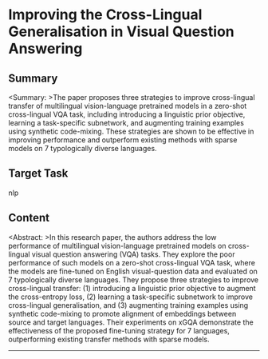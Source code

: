 # Improving the Cross-Lingual Generalisation in Visual Question Answering

## Summary

<Summary: >The paper proposes three strategies to improve cross-lingual transfer of multilingual vision-language pretrained models in a zero-shot cross-lingual VQA task, including introducing a linguistic prior objective, learning a task-specific subnetwork, and augmenting training examples using synthetic code-mixing. These strategies are shown to be effective in improving performance and outperform existing methods with sparse models on 7 typologically diverse languages.


## Target Task

nlp

## Content

<Abstract: >In this research paper, the authors address the low performance of multilingual vision-language pretrained models on cross-lingual visual question answering (VQA) tasks. They explore the poor performance of such models on a zero-shot cross-lingual VQA task, where the models are fine-tuned on English visual-question data and evaluated on 7 typologically diverse languages. They propose three strategies to improve cross-lingual transfer: (1) introducing a linguistic prior objective to augment the cross-entropy loss, (2) learning a task-specific subnetwork to improve cross-lingual generalisation, and (3) augmenting training examples using synthetic code-mixing to promote alignment of embeddings between source and target languages. Their experiments on xGQA demonstrate the effectiveness of the proposed fine-tuning strategy for 7 languages, outperforming existing transfer methods with sparse models.



---


